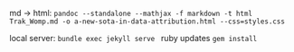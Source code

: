 md -> html:
`pandoc --standalone --mathjax -f markdown -t html Trak_Womp.md -o a-new-sota-in-data-attribution.html --css=styles.css`

local server:
`bundle exec jekyll serve
`
ruby updates
`gem install`